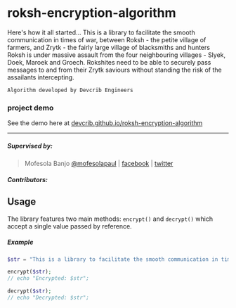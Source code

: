 # roksh-encryption-algorithm
Here's how it all started... This is a library to facilitate the smooth communication in times of war, between Roksh - the petite village of farmers, and Zrytk - the fairly large village of blacksmiths and hunters Roksh is under massive assault from the four neighbouring villages - Slyek, Doek, Maroek and Groech. Rokshites need to be able to securely pass messages to and from their Zrytk saviours without standing the risk of the assailants intercepting.


``` Algorithm developed by Devcrib Engineers ```

### project demo
See the demo here at [devcrib.github.io/roksh-encryption-algorithm](https://devcrib.github.io/roksh-encryption-algorithm)

***

##### Supervised by:
>   Mofesola Banjo [@mofesolapaul](https://github.com/mofesolapaul) | 
    [facebook](https://facebook.com/mofesolapaul) |
    [twitter](https://twitter.com/mofesolapaul)

##### Contributors:


## Usage
The library features two main methods: `encrypt()` and `decrypt()` which accept a single value passed by reference.

##### Example
```php
$str = "This is a library to facilitate the smooth communication in times of war";

encrypt($str);
// echo "Encrypted: $str";

decrypt($str);
// echo "Decrypted: $str";
```